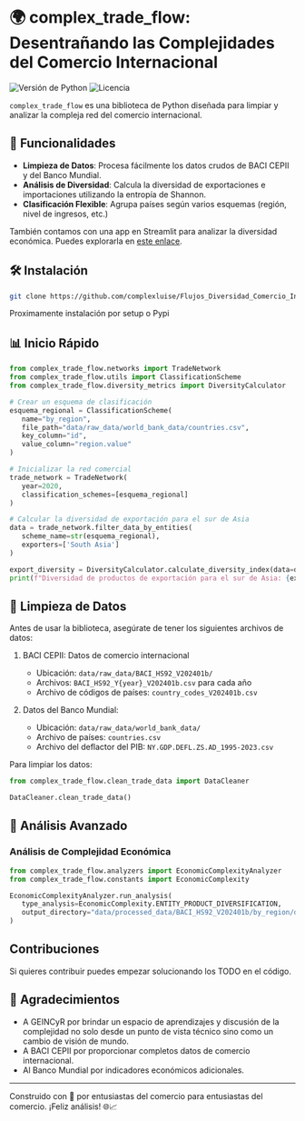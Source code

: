 # 🌍 complex_trade_flow: Desentrañando las Complejidades del Comercio Internacional

![Versión de Python](https://img.shields.io/badge/python-3.7%2B-blue)
![Licencia](https://img.shields.io/badge/license-MIT-green)

`complex_trade_flow` es una  biblioteca de Python diseñada para limpiar y analizar la compleja red del comercio internacional.

## 🚀 Funcionalidades

- **Limpieza de Datos**: Procesa fácilmente los datos crudos de BACI CEPII y del Banco Mundial.
- **Análisis de Diversidad**: Calcula la diversidad de exportaciones e importaciones utilizando la entropía de Shannon.
- **Clasificación Flexible**: Agrupa países según varios esquemas (región, nivel de ingresos, etc.)


También contamos con una app en Streamlit para analizar la diversidad económica. Puedes explorarla en [este enlace](https://diversidad-economica.streamlit.app/).

## 🛠 Instalación

```bash
git clone https://github.com/complexluise/Flujos_Diversidad_Comercio_Internacional.git
```

Proximamente instalación por setup o Pypi

## 📊 Inicio Rápido

```python
from complex_trade_flow.networks import TradeNetwork
from complex_trade_flow.utils import ClassificationScheme
from complex_trade_flow.diversity_metrics import DiversityCalculator

# Crear un esquema de clasificación
esquema_regional = ClassificationScheme(
   name="by_region",
   file_path="data/raw_data/world_bank_data/countries.csv",
   key_column="id",
   value_column="region.value"
)

# Inicializar la red comercial
trade_network = TradeNetwork(
   year=2020,
   classification_schemes=[esquema_regional]
)

# Calcular la diversidad de exportación para el sur de Asia
data = trade_network.filter_data_by_entities(
   scheme_name=str(esquema_regional),
   exporters=['South Asia']
)

export_diversity = DiversityCalculator.calculate_diversity_index(data=data)
print(f"Diversidad de productos de exportación para el sur de Asia: {export_diversity:.2f}")
```

## 🧹 Limpieza de Datos

Antes de usar la biblioteca, asegúrate de tener los siguientes archivos de datos:

1. BACI CEPII: Datos de comercio internacional
   - Ubicación: `data/raw_data/BACI_HS92_V202401b/`
   - Archivos: `BACI_HS92_Y{year}_V202401b.csv` para cada año
   - Archivo de códigos de países: `country_codes_V202401b.csv`

2. Datos del Banco Mundial:
   - Ubicación: `data/raw_data/world_bank_data/`
   - Archivo de países: `countries.csv`
   - Archivo del deflactor del PIB: `NY.GDP.DEFL.ZS.AD_1995-2023.csv`

Para limpiar los datos:

```python
from complex_trade_flow.clean_trade_data import DataCleaner

DataCleaner.clean_trade_data()
```

## 🧮 Análisis Avanzado

### Análisis de Complejidad Económica

```python
from complex_trade_flow.analyzers import EconomicComplexityAnalyzer
from complex_trade_flow.constants import EconomicComplexity

EconomicComplexityAnalyzer.run_analysis(
   type_analysis=EconomicComplexity.ENTITY_PRODUCT_DIVERSIFICATION,
   output_directory="data/processed_data/BACI_HS92_V202401b/by_region/diversity/"
)
```


## Contribuciones

Si quieres contribuir puedes empezar solucionando los TODO en el código.

## 🙏 Agradecimientos

- A GEINCyR por brindar un espacio de aprendizajes y discusión de la complejidad no solo desde un punto de vista técnico sino como un cambio de visión de mundo.
- A BACI CEPII por proporcionar completos datos de comercio internacional.
- Al Banco Mundial por indicadores económicos adicionales.

---

Construido con 💖 por entusiastas del comercio para entusiastas del comercio. ¡Feliz análisis! 🌐📈
